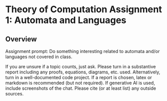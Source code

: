 
# Theory of Computation Assignment 1: Automata and Languages

## Overview

Assignment prompt: Do something interesting related to automata
and/or languages not covered in class.

If you are unsure if a topic counts, just ask. Please turn in a
substantive report including any proofs, equations, diagrams,
etc. used. Alternatively, turn in a well-documented code
project. If a report is chosen, latex or markdown is recommended
(but not required). If generative AI is used, include
screenshots of the chat. Please cite (or at least list) any
outside sources.
